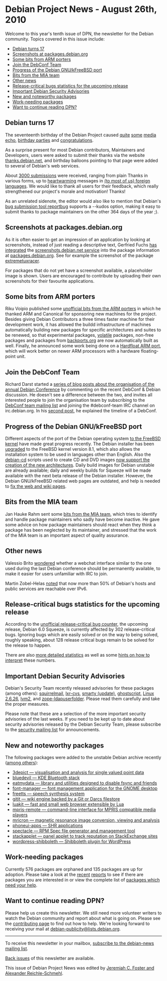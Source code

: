 
Debian Project News - August 26th, 2010
=======================================



Welcome to this year's tenth issue of DPN, the newsletter for the
Debian community. Topics covered in this issue include:


* [Debian turns 17](https://www.debian.org/News/weekly/2010/10/#birthday)
* [Screenshots at packages.debian.org](https://www.debian.org/News/weekly/2010/10/#screenshots)
* [Some bits from ARM porters](https://www.debian.org/News/weekly/2010/10/#arm)
* [Join the DebConf Team](https://www.debian.org/News/weekly/2010/10/#dc)
* [Progress of the Debian GNU/kFreeBSD port](https://www.debian.org/News/weekly/2010/10/#kfreebsd)
* [Bits from the MIA team](https://www.debian.org/News/weekly/2010/10/#mia)
* [Other news](https://www.debian.org/News/weekly/2010/10/#other)
* [Release-critical bugs statistics for the upcoming release](https://www.debian.org/News/weekly/2010/10/#rcstats)
* [Important Debian Security Advisories](https://www.debian.org/News/weekly/2010/10/#dsa)
* [New and noteworthy packages](https://www.debian.org/News/weekly/2010/10/#nnwp)
* [Work-needing packages](https://www.debian.org/News/weekly/2010/10/#wnpp)
* [Want to continue reading DPN?](https://www.debian.org/News/weekly/2010/10/#continuedpn)


Debian turns 17
---------------


The seventeenth birthday of the Debian Project caused [quite](http://www.tecchannel.de/pc_mobile/news/2030272/debian_wird_17_jahre_alt/)
[some](http://www.itwire.com/opinion-and-analysis/open-sauce/41241-how-to-thank-debian-for-17-great-years)
[media](http://www.dobreprogramy.pl/Debian-ma-juz-lat,Aktualnosc,19930.html)
[echo](http://www.marlexsystems.org/debian-festeja-17-anos-de-existencia/11374/),
[birthday parties](https://wiki.debian.org/DebianDay2010) and
[c](http://www.markshuttleworth.com/archives/478)[o](http://jonathancarter.org/2010/08/16/happy-birthday-debian-2/)[n](http://news.debian.net/)[g](http://blog.venthur.de/2010/08/16/happy-birthday-debian/)[r](http://digitizor.com/2010/08/16/happy-17th-birthday-debian-and-some-interesting-history/)[a](http://www.stormos.org/node/2327)[t](http://www.linuxquestions.org/questions/debian-26/happy-17th-birthday-debian-826722/)[u](http://www.linux.com/community/blogs/happy-17th-birthday-debian.html)[l](https://lists.debian.org/20100816111701.717D7C818@nereida.gnuservers.com.ar)[a](http://www.lucas-nussbaum.net/blog/?p=541)[t](http://andrew.mcmillan.net.nz/blog/thank_you_debian)[i](http://www.itoperationz.com/2010/08/happy-birthday-debian/)[o](http://blog.irwan.name/?p=1520)[n](http://insidesocal.com/click/2010/08/happy-belated-birthday-debian.html)[s](http://upsilon.cc/~zack/blog/posts/2010/08/happy_birthday_debian/).


As a surprise present for most Debian contributors, Maintainers and Developers,
users were asked to submit their thanks via the website [thanks.debian.net](http://thanks.debian.net), and birthday balloons pointing
to that page were added to several of Debian's web services.


About [3000 submissions](http://thank.debian.net/read_thanks) were
received, ranging from plain Thanks in various forms, up to [heartwarming](http://www.marga.com.ar/blog/index.cgi/debian/Debian_Appreciation_Day_Recap.html)
messages in [(to most of us) foreign
languages](http://thank.debian.net/message/136). We would like to thank all users for their feedback, which
really strengthened our project's morale and motivation! Thanks!


As an unrelated sidenote, the editor would also like to mention that
Debian's [bug submission tool
reportbug](https://bugs.debian.org/reportbug) supports a --kudos option, making it
easy to submit thanks to package maintainers on the other 364 days of the year
;).


Screenshots at packages.debian.org
----------------------------------


As it is often easier to get an impression of an application by looking
at screenshots, instead of just reading a descriptive text, Gerfried
Fuchs [has
integrated](http://rhonda.deb.at/blog/debian/packages-screenshots.html) the [screenshots.debian.net service](http://screenshots.debian.net)
into the package information at [packages.debian.org](https://packages.debian.org). See for example
the screenshot of the package [extremetuxracer](https://packages.debian.org/sid/extremetuxracer).


For packages that do not yet have a screenshot available, a placeholder
image is shown. Users are encouraged to contribute by uploading their own
screenshots for their favourite applications.


Some bits from ARM porters
--------------------------


Riku Voipio published some [unofficial
bits from the ARM porters](http://suihkulokki.blogspot.com/2010/08/unnofficial-bits-from-arm-porters.html) in which he thanked ARM and Canonical for
sponsoring new machines for the project. Besides giving Debian Contributors
a three times faster machine for their development work, it has allowed the buildd
infrastructure of machines automatically building new packages for specific architectures
and suites to be renewed, so that experimental
packages, [volatile](https://www.debian.org/volatile/) packages,
non-free packages and packages from [backports.org](http://www.backports.org/) are now automatically
built as well. Finally, he announced some work being done on a [Hardfloat
ARM port](https://lists.debian.org/debian-arm/2010/08/msg00008.html), which will work better on newer ARM processors with a hardware
floating-point unit.


Join the DebConf Team
---------------------


Richard Darst started a [series of blog
posts about the organisation of the annual Debian Conference](http://debian-administration.org/users/rkd/weblog/1) by
commenting on the recent DebConf & Debian discussion. He
doesn't see a difference between the two, and invites all interested
people to join the organisation team by subscribing to the [DebConf team
mailing list](http://lists.debconf.org/mailman/listinfo/debconf-team) and joining the #debconf-team IRC channel on
irc.debian.org. In his
[second post](http://debian-administration.org/users/rkd/weblog/2),
he explained the timeline of a DebConf.


Progress of the Debian GNU/kFreeBSD port
----------------------------------------


Different aspects of the port of the Debian operating system [to the FreeBSD kernel](https://www.debian.org/ports/kfreebsd-gnu/)
have made great progress recently. The Debian installer has been [upgraded](https://lists.debian.org/20100818113558.GA24988@hall.aurel32.net)
to the FreeBSD kernel version 8.1, which also allows the
installation system to be used in languages other than English. Also the [debian-cd](https://packages.debian.org/debian-cd) scripts used to
create CD and DVD images [now support the creation
of the new architectures](http://blog.einval.com/2010/08/20#kfreebsd_cds). Daily build images for Debian unstable are
already available; daily and weekly builds for Squeeze will be made available
with the next beta release of the Debian installer. However, the Debian
GNU/kFreeBSD related web pages are outdated, and help is needed to [fix the web and
wiki pages](https://lists.debian.org/4C6EAAE9.7090500@aurel32.net).


Bits from the MIA team
----------------------


Jan Hauke Rahm sent some [bits
from the MIA team](https://lists.debian.org/20100819082337.GA3379@ca.home.jhr-online.de), which tries to identify and handle package maintainers
who sadly have become inactive. He gave some advice on how package maintainers should
react when they think a package has been neglected by its maintainer, and
stressed that the work of the MIA team is an important aspect of
quality assurance.


Other news
----------


Valessio Brito [wondered](https://lists.debian.org/20100822233610.17057e8pnlc6inq2@ssl.eumx.net)
whether a webchat interface similar to the one used during the last Debian conference
should be permanently available, to make it easier for users unfamiliar with
IRC to join.


Martin Zobel-Helas [noted](https://lists.debian.org/20100817190121.GA31072@ftbfs.de) that
now more than 50% of Debian's hosts and public services are reachable over
IPv6.


Release-critical bugs statistics for the upcoming release
---------------------------------------------------------


According to the [unofficial
 release-critical bug counter](http://bts.turmzimmer.net/details.php), the upcoming release,
 Debian 6.0 Squeeze, is currently affected by
302 release-critical bugs. Ignoring bugs which are easily solved
 or on the way to being solved, roughly speaking, about
128 release critical bugs remain to be solved for the
 release to happen.


There are also [more detailed
 statistics](http://blog.schmehl.info/Debian/rc-stats/#2010-33) as well as some [hints on how to
 interpret](https://wiki.debian.org/ProjectNews/RC-Stats) these numbers.


Important Debian Security Advisories
------------------------------------


Debian's Security Team recently released
 advisories for these packages (among others):
[squirrelmail](https://www.debian.org/security/2010/dsa-2091),
[lxr-cvs](https://www.debian.org/security/2010/dsa-2092),
[smarty (update)](https://www.debian.org/security/2010/dsa-1919),
[ghostscript](https://www.debian.org/security/2010/dsa-2093),
[Linux 2.6.26](https://www.debian.org/security/2010/dsa-2094),
[lvm2](https://www.debian.org/security/2010/dsa-2095), and
[zope-ldapuserfolder](https://www.debian.org/security/2010/dsa-2096).
 Please read them carefully and take the proper measures.


Please note that these are a selection of the more important security
advisories of the last weeks. If you need to be kept up to date about
security advisories released by the Debian Security Team, please
subscribe to the [security mailing
list](https://lists.debian.org/debian-security-announce/) for announcements.


New and noteworthy packages
---------------------------


The following packages were added to the unstable Debian archive
recently ([among
others](https://packages.debian.org/unstable/main/newpkg)):


* [3depict — visualisation and analysis for single valued point data](https://packages.debian.org/unstable/main/3depict)
* [bluedevil — KDE Bluetooth stack](https://packages.debian.org/unstable/main/bluedevil)
* [eatmydata — library and utilities designed to disable fsync and friends](https://packages.debian.org/unstable/main/eatmydata)
* [font-manager — font management application for the GNOME desktop](https://packages.debian.org/unstable/main/font-manager)
* [freetts — speech synthesis system](https://packages.debian.org/unstable/main/freetts)
* [gitit — wiki engine backed by a Git or Darcs filestore](https://packages.debian.org/unstable/main/gitit)
* [luakit — fast and small web browser extensible by Lua](https://packages.debian.org/unstable/main/luakit)
* [mpris-remote — command-line interface for MPRIS compatible media players](https://packages.debian.org/unstable/main/mpris-remote)
* [mricron — magnetic resonance image conversion, viewing and analysis](https://packages.debian.org/unstable/main/mricron)
* [phoneui-apps — SHR applications](https://packages.debian.org/unstable/main/phoneui-apps)
* [spectacle — RPM Spec file generator and management tool](https://packages.debian.org/unstable/main/spectacle)
* [stackapplet — panel applet to track reputation on StackExchange sites](https://packages.debian.org/unstable/main/stackapplet)
* [wordpress-shibboleth — Shibboleth plugin for WordPress](https://packages.debian.org/unstable/main/wordpress-shibboleth)


Work-needing packages
---------------------


Currently
576 packages are orphaned and
135 packages are up for adoption. Please take a look at the
[recent](https://lists.debian.org/E1Oji8F-0004w9-3M@merkel.debian.org)
[reports](https://lists.debian.org/E1OmFTO-0002lR-Jb@merkel.debian.org)
 to see if there are packages you are interested in or view the complete
 list of [packages
 which need your help](https://www.debian.org/devel/wnpp/help_requested).


Want to continue reading DPN?
-----------------------------


Please help us create this newsletter. We still need more volunteer writers
to watch the Debian community and report about what is going on. Please see the
[contributing
page](https://wiki.debian.org/ProjectNews/HowToContribute) to find out how to help. We're looking forward to receiving your mail
at [debian-publicity@lists.debian.org](mailto:debian-publicity@lists.debian.org).




---



 To receive this newsletter in your mailbox, [subscribe to the debian-news mailing list](https://lists.debian.org/debian-news/).



[Back issues](https://www.debian.org/News/weekly/) of this newsletter are available.



This issue of Debian Project News was edited by [Jeremiah C. Foster and Alexander Reichle-Schmehl](mailto:debian-publicity@lists.debian.org).





